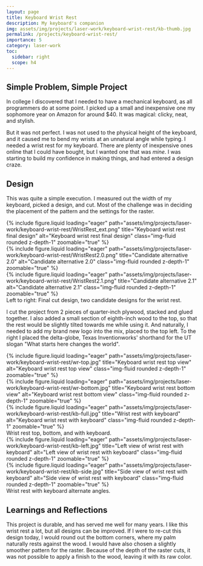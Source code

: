 ```yaml
---
layout: page
title: Keyboard Wrist Rest
description: My keyboard's companion
img: assets/img/projects/laser-work/keyboard-wrist-rest/kb-thumb.jpg
permalink: /projects/keyboard-wrist-rest/
importance: 5
category: laser-work
toc:
  sidebar: right
  scope: h4
---
```


## Simple Problem, Simple Project

In college I discovered that I needed to have a mechanical keyboard, as all programmers do at some point. I picked up a small and inexpensive one my sophomore year on Amazon for around $40. It was magical: clicky, neat, and stylish.

But it was not perfect. I was not used to the physical height of the keyboard, and it caused me to bend my wrists at an unnatural angle while typing. I needed a wrist rest for my keyboard. There are plenty of inexpensive ones online that I could have bought, but I wanted one that was _mine_. I was starting to build my confidence in making things, and had entered a design craze.

## Design

This was quite a simple execution. I measured out the width of my keyboard, picked a design, and cut. Most of the challenge was in deciding the placement of the pattern and the settings for the raster.

<div class="row justify-content-sm-center">
    <div class="col-sm mt-3 mt-md-0">
        {% include figure.liquid loading="eager" path="assets/img/projects/laser-work/keyboard-wrist-rest/WristRest_ext.png" title="Keyboard wrist rest final design" alt="Keyboard wrist rest final design" class="img-fluid rounded z-depth-1" zoomable="true" %}
    </div>
    <div class="col-sm mt-3 mt-md-0">
        {% include figure.liquid loading="eager" path="assets/img/projects/laser-work/keyboard-wrist-rest/WristRest2.0.png" title="Candidate alternative 2.0" alt="Candidate alternative 2.0" class="img-fluid rounded z-depth-1" zoomable="true" %}
    </div>
    <div class="col-sm mt-3 mt-md-0">
        {% include figure.liquid loading="eager" path="assets/img/projects/laser-work/keyboard-wrist-rest/WristRest2.1.png" title="Candidate alternative 2.1" alt="Candidate alternative 2.1" class="img-fluid rounded z-depth-1" zoomable="true" %}
    </div>
</div>
<div class="caption">
    Left to right: Final cut design, two candidate designs for the wrist rest.
</div>

I cut the project from 2 pieces of quarter-inch plywood, stacked and glued together. I also added a small section of eighth-inch wood to the top, so that the rest would be slightly tilted towards me while using it. And naturally, I needed to add my brand new logo into the mix, placed to the top left. To the right I placed the delta-globe, Texas Inventionworks' shorthand for the UT slogan "What starts here changes the world".

<div class="row justify-content-sm-center">
    <div class="col-sm mt-3 mt-md-0">
        {% include figure.liquid loading="eager" path="assets/img/projects/laser-work/keyboard-wrist-rest/wr-top.jpg" title="Keyboard wrist rest top view" alt="Keyboard wrist rest top view" class="img-fluid rounded z-depth-1" zoomable="true" %}
    </div>
    <div class="col-sm mt-3 mt-md-0">
        {% include figure.liquid loading="eager" path="assets/img/projects/laser-work/keyboard-wrist-rest/wr-bottom.jpg" title="Keyboard wrist rest bottom view" alt="Keyboard wrist rest bottom view" class="img-fluid rounded z-depth-1" zoomable="true" %}
    </div>
    <div class="col-sm mt-3 mt-md-0">
        {% include figure.liquid loading="eager" path="assets/img/projects/laser-work/keyboard-wrist-rest/kb-full.jpg" title="Wrist rest with keyboard" alt="Keyboard wrist rest with keyboard" class="img-fluid rounded z-depth-1" zoomable="true" %}
    </div>
</div>
<div class="caption">
    Wrist rest top, bottom, and with keyboard.
</div>

<div class="row justify-content-sm-center">
    <div class="col-sm mt-3 mt-md-0">
        {% include figure.liquid loading="eager" path="assets/img/projects/laser-work/keyboard-wrist-rest/kb-left.jpg" title="Left view of wrist rest with keyboard" alt="Left view of wrist rest with keyboard" class="img-fluid rounded z-depth-1" zoomable="true" %}
    </div>
    <div class="col-sm mt-3 mt-md-0">
        {% include figure.liquid loading="eager" path="assets/img/projects/laser-work/keyboard-wrist-rest/kb-side.jpg" title="Side view of wrist rest with keyboard" alt="Side view of wrist rest with keyboard" class="img-fluid rounded z-depth-1" zoomable="true" %}
    </div>
</div>
<div class="caption">
    Wrist rest with keyboard alternate angles.
</div>

## Learnings and Reflections

This project is durable, and has served me well for many years. I like this wrist rest a lot, but all designs can be improved. If I were to re-cut this design today, I would round out the bottom corners, where my palm naturally rests against the wood. I would have also chosen a slightly smoother pattern for the raster. Because of the depth of the raster cuts, it was not possible to apply a finish to the wood, leaving it with its raw color.
